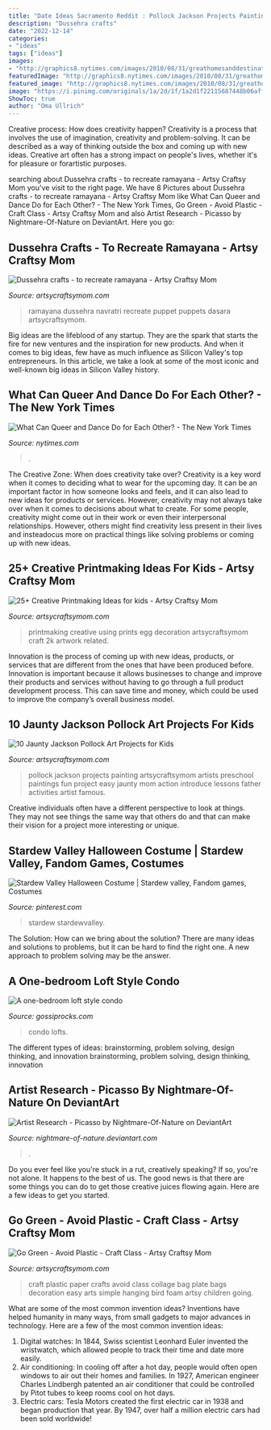 ```yaml
---
title: "Date Ideas Sacramento Reddit : Pollock Jackson Projects Painting Artsycraftsymom Artists Preschool Paintings Fun Project Easy Jaunty Mom Action Introduce Lessons Father Activities Artist Famous"
description: "Dussehra crafts"
date: "2022-12-14"
categories:
- "ideas"
tags: ["ideas"]
images:
- "http://graphics8.nytimes.com/images/2010/08/31/greathomesanddestinations/20100831wyg/20100831wyg-custom17.jpg"
featuredImage: "http://graphics8.nytimes.com/images/2010/08/31/greathomesanddestinations/20100831wyg/20100831wyg-custom17.jpg"
featured_image: "http://graphics8.nytimes.com/images/2010/08/31/greathomesanddestinations/20100831wyg/20100831wyg-custom17.jpg"
image: "https://i.pinimg.com/originals/1a/2d/1f/1a2d1f22115687448b06aff433990c75.jpg"
ShowToc: true
author: "Oma Ullrich"
---
```



Creative process: How does creativity happen?
Creativity is a process that involves the use of imagination, creativity and problem-solving. It can be described as a way of thinking outside the box and coming up with new ideas. Creative art often has a strong impact on people's lives, whether it's for pleasure or forartistic purposes.

	

		
searching about Dussehra crafts - to recreate ramayana - Artsy Craftsy Mom you've visit to the right page. We have 8 Pictures about Dussehra crafts - to recreate ramayana - Artsy Craftsy Mom like What Can Queer and Dance Do for Each Other? - The New York Times, Go Green - Avoid Plastic - Craft Class - Artsy Craftsy Mom and also Artist Research - Picasso by Nightmare-Of-Nature on DeviantArt. Here you go:
		
    
## Dussehra Crafts - To Recreate Ramayana - Artsy Craftsy Mom

<img loading=lazy src="https://i2.wp.com/artsycraftsymom.com/content/uploads/2013/10/DIY-Ramayana-Puppet-Craft-1.jpg?fit=680%2C971&amp;ssl=1" onerror="this.onerror=null;this.src='https://tse2.mm.bing.net/th?id=OIP.WND6JPp4NesLq8BX7Q5RnwHaKk&amp;pid=15.1';" alt="Dussehra crafts - to recreate ramayana - Artsy Craftsy Mom">

_Source: artsycraftsymom.com_

>ramayana dussehra navratri recreate puppet puppets dasara artsycraftsymom. 

	

Big ideas are the lifeblood of any startup. They are the spark that starts the fire for new ventures and the inspiration for new products. And when it comes to big ideas, few have as much influence as Silicon Valley's top entrepreneurs. In this article, we take a look at some of the most iconic and well-known big ideas in Silicon Valley history.

    
## What Can Queer And Dance Do For Each Other? - The New York Times

<img loading=lazy src="https://static01.nyt.com/images/2017/06/28/arts/28QUEERDANCE/28QUEERDANCE-facebookJumbo.jpg%3fyear%3d2017%26h%3d549%26w%3d1050%26sig%3d0xd97a2102b987857282a52291e5376b8c" onerror="this.onerror=null;this.src='https://tse3.mm.bing.net/th?id=OIP.lP0qn46qZbn9NOHWxn2jywHaD3&amp;pid=15.1';" alt="What Can Queer and Dance Do for Each Other? - The New York Times">

_Source: nytimes.com_

>. 

	

The Creative Zone: When does creativity take over?
Creativity is a key word when it comes to deciding what to wear for the upcoming day. It can be an important factor in how someone looks and feels, and it can also lead to new ideas for products or services. However, creativity may not always take over when it comes to decisions about what to create. For some people, creativity might come out in their work or even their interpersonal relationships. However, others might find creativity less present in their lives and insteadocus more on practical things like solving problems or coming up with new ideas.

    
## 25+ Creative Printmaking Ideas For Kids - Artsy Craftsy Mom

<img loading=lazy src="https://i0.wp.com/artsycraftsymom.com/content/uploads/2014/06/Creative-printmaking-art-ideas-for-kids.jpg?fit=700%2C1000&amp;ssl=1" onerror="this.onerror=null;this.src='https://tse2.mm.bing.net/th?id=OIP.fx_xD-El4TORvxk-HuOvHQHaKl&amp;pid=15.1';" alt="25+ Creative Printmaking Ideas for kids - Artsy Craftsy Mom">

_Source: artsycraftsymom.com_

>printmaking creative using prints egg decoration artsycraftsymom craft 2k artwork related. 

	

Innovation is the process of coming up with new ideas, products, or services that are different from the ones that have been produced before. Innovation is important because it allows businesses to change and improve their products and services without having to go through a full product development process. This can save time and money, which could be used to improve the company’s overall business model.

    
## 10 Jaunty Jackson Pollock Art Projects For Kids

<img loading=lazy src="https://i2.wp.com/artsycraftsymom.com/content/uploads/2018/01/Pin-2.png?fit=736%2C1036&amp;ssl=1" onerror="this.onerror=null;this.src='https://tse1.mm.bing.net/th?id=OIP.JBEjqZORrB413PpXcWPmZQHaKb&amp;pid=15.1';" alt="10 Jaunty Jackson Pollock Art Projects for Kids">

_Source: artsycraftsymom.com_

>pollock jackson projects painting artsycraftsymom artists preschool paintings fun project easy jaunty mom action introduce lessons father activities artist famous. 

	

Creative individuals often have a different perspective to look at things. They may not see things the same way that others do and that can make their vision for a project more interesting or unique.

    
## Stardew Valley Halloween Costume | Stardew Valley, Fandom Games, Costumes

<img loading=lazy src="https://i.pinimg.com/originals/1a/2d/1f/1a2d1f22115687448b06aff433990c75.jpg" onerror="this.onerror=null;this.src='https://tse1.mm.bing.net/th?id=OIP.M15leIbn1phDV16vwS7bVgHaJ4&amp;pid=15.1';" alt="Stardew Valley Halloween Costume | Stardew valley, Fandom games, Costumes">

_Source: pinterest.com_

>stardew stardewvalley. 

	

The Solution: How can we bring about the solution?
There are many ideas and solutions to problems, but it can be hard to find the right one. A new approach to problem solving may be the answer.

    
## A One-bedroom Loft Style Condo

<img loading=lazy src="http://graphics8.nytimes.com/images/2010/08/31/greathomesanddestinations/20100831wyg/20100831wyg-custom17.jpg" onerror="this.onerror=null;this.src='https://tse4.mm.bing.net/th?id=OIP.uYHjK20Kmp8zQvCCzeHfsgHaE7&amp;pid=15.1';" alt="A one-bedroom loft style condo">

_Source: gossiprocks.com_

>condo lofts. 

	

The different types of ideas: brainstorming, problem solving, design thinking, and innovation
brainstorming, problem solving, design thinking, innovation

    
## Artist Research - Picasso By Nightmare-Of-Nature On DeviantArt

<img loading=lazy src="https://img00.deviantart.net/5bb8/i/2010/085/e/d/artist_research___picasso_by_nightmare_of_nature.jpg" onerror="this.onerror=null;this.src='https://tse2.mm.bing.net/th?id=OIP.RXxH4FuJ9Nog1hPkODeiiAHaJ4&amp;pid=15.1';" alt="Artist Research - Picasso by Nightmare-Of-Nature on DeviantArt">

_Source: nightmare-of-nature.deviantart.com_

>. 

	

Do you ever feel like you're stuck in a rut, creatively speaking? If so, you're not alone. It happens to the best of us. The good news is that there are some things you can do to get those creative juices flowing again. Here are a few ideas to get you started.

    
## Go Green - Avoid Plastic - Craft Class - Artsy Craftsy Mom

<img loading=lazy src="https://artsycraftsymom.com/content/uploads/2013/11/Go-Green_craft.jpg" onerror="this.onerror=null;this.src='https://tse4.mm.bing.net/th?id=OIP.9pKLaqyk8ArKA2xM0O950QAAAA&amp;pid=15.1';" alt="Go Green - Avoid Plastic - Craft Class - Artsy Craftsy Mom">

_Source: artsycraftsymom.com_

>craft plastic paper crafts avoid class collage bag plate bags decoration easy arts simple hanging bird foam artsy children going. 

	

What are some of the most common invention ideas?
Inventions have helped humanity in many ways, from small gadgets to major advances in technology. Here are a few of the most common invention ideas:
1. Digital watches: In 1844, Swiss scientist Leonhard Euler invented the wristwatch, which allowed people to track their time and date more easily.
2. Air conditioning: In cooling off after a hot day, people would often open windows to air out their homes and families. In 1927, American engineer Charles Lindbergh patented an air conditioner that could be controlled by Pitot tubes to keep rooms cool on hot days.
3. Electric cars: Tesla Motors created the first electric car in 1938 and began production that year. By 1947, over half a million electric cars had been sold worldwide!

